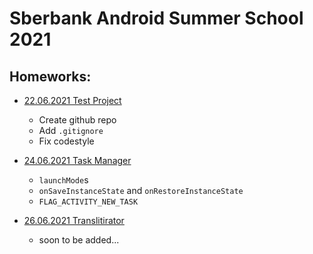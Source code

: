 # Sberbank Android Summer School 2021

## Homeworks:
- [22.06.2021 Test Project](hw_22-06-21_test_project)
  * Create github repo
  * Add `.gitignore`
  * Fix codestyle

- [24.06.2021 Task Manager](hw_24-06-21_task_manager)
  * `launchMode`s
  * `onSaveInstanceState` and `onRestoreInstanceState`
  * `FLAG_ACTIVITY_NEW_TASK`
  
- [26.06.2021 Translitirator](hw_26-06-21_transliterator)
  * soon to be added...

